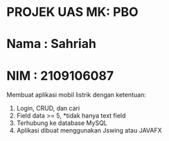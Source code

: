 # PROJEK UAS MK: PBO
# Nama : Sahriah
# NIM  : 2109106087

Membuat aplikasi mobil listrik dengan ketentuan:
1. Login, CRUD, dan cari
2. Field data >= 5, *tidak hanya text field
3. Terhubung ke database MySQL
4. Aplikasi dibuat menggunakan Jswing atau JAVAFX
